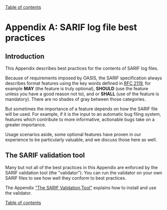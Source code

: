 [Table of contents](../README.md#contents)

# Appendix A: SARIF log file best practices

## Introduction

This Appendix describes best practices for the contents of SARIF log files.

Because of requirements imposed by OASIS, the SARIF specification always describes format features
using the key words defined in [RFC 2119](https://www.ietf.org/rfc/rfc2119.txt), for example
**MAY** (the feature is truly optional), **SHOULD** (use the feature unless you have a good reason not to),
and or **SHALL** (use of the feature is mandatory). There are no shades of gray between those categories.

But sometimes the importance of a feature depends on how the SARIF file will be used.
For example, if it is the input to an automatic bug filing system,
features which contribute to more informative, actionable bugs take on a greater importance.

Usage scenarios aside, some optional features have proven in our experience to be particularly valuable,
and we discuss those here as well.

## The SARIF validation tool

Many but not all of the best practices in this Appendix are enforced by the SARIF validation tool (the "validator").
You can run the validator on your own SARIF files to see how well they conform to best practices.

The Appendix ["The SARIF Validation Tool"](./SARIF-validation-tool.md) explains how to install and use the validator.

[Table of contents](../README.md#contents)